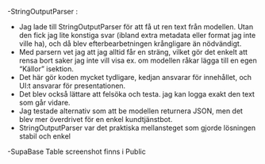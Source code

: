 -StringOutputParser :

- Jag lade till StringOutputParser för att få ut ren text från modellen. Utan den fick jag lite konstiga svar (ibland extra metadata eller format jag inte ville ha), och då blev efterbearbetningen krångligare än nödvändigt. 
- Med parsern vet jag att jag alltid får en sträng, vilket gör det enkelt att rensa bort saker jag inte vill visa ex. om modellen råkar lägga till en egen “Källor” isektion.
- Det här gör koden mycket tydligare, kedjan ansvarar för innehållet, och UI:t ansvarar för presentationen. 
- Det blev också lättare att felsöka och testa. jag kan logga exakt den text som går vidare. 
- Jag testade alternativ som att be modellen returnera JSON, men det blev mer överdrivet för en enkel kundtjänstbot. 
- StringOutputParser var det praktiska mellansteget som gjorde lösningen stabil och enkel 

-SupaBase Table screenshot finns i Public 
